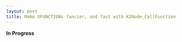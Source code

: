 ```yaml
---
layout: post
title: Make UFUNCTIONs fancier, and fast with K2Node_CallFunction
---
```


**In Progress**